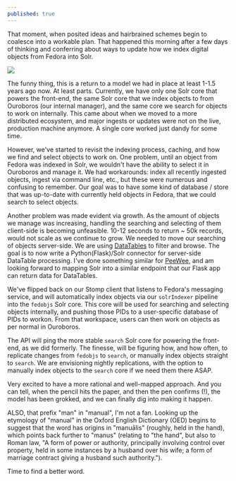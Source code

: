 ```yaml
---
published: true
---
```

That moment, when posited ideas and hairbrained schemes begin to coalesce into a workable plan.  That happened this morning after a few days of thinking and conferring about ways to update how we index digital objects from Fedora into Solr.

![]({{site.baseurl}}/assets/images/wsudor_indexing.jpg)

The funny thing, this is a return to a model we had in place at least 1-1.5 years ago now.  At least parts.  Currently, we have only one Solr core that powers the front-end, the same Solr core that we index objects to from Ouroboros (our internal manager), and the same core we search for objects to work on internally.  This came about when we moved to a more distributed ecosystem, and major ingests or updates were not on the live, production machine anymore.  A single core worked just dandy for some time.

However, we've started to revisit the indexing process, caching, and how we find and select objects to work on.  One problem, until an object from Fedora was indexed in Solr, we wouldn't have the ability to select it in Ouroboros and manage it.  We had workarounds: index all recently ingested objects, ingest via command line, etc., but these were numerous and confusing to remember.  Our goal was to have some kind of database / store that was up-to-date with currently held objects in Fedora, that we could search to select objects.

Another problem was made evident via growth.  As the amount of objects we manage was increasing, handling the searching and selecting of them client-side is becoming unfeasible.  10-12 seconds to return ~ 50k records, would not scale as we continue to grow.  We needed to move our searching of objects server-side.  We are using [DataTables](https://datatables.net/) to filter and browse.  The goal is to now write a Python(Flask)/Solr connector for server-side DataTable processing.  I've done something similar for [PeeWee](http://docs.peewee-orm.com/en/latest/index.html), and am looking forward to mapping Solr into a similar endpoint that our Flask app can return data for DataTables.

We've flipped back on our Stomp client that listens to Fedora's messaging service, and will automatically index objects via our `solrIndexer` pipeline into the `fedobjs` Solr core.  This core will be used for searching and selecting objects internally, and pushing those PIDs to a user-specific database of PIDs to workon.  From that workspace, users can then work on objects as per normal in Ouroboros.

The API will ping the more stable `search` Solr core for powering the front-end, as we did formerly.  The finesse, will be figuring how, and how often, to replicate changes from `fedobjs` to `search`, or manually index objects straight to `search`.  We are envisioning nightly replications, with the option to manually index objects to the `search` core if we need them there ASAP.

Very excited to have a more rational and well-mapped approach.  And you can tell, when the pencil hits the paper, and then the pen confirms (!), the model has been grokked, and we can finally dig into making it happen.

ALSO, that prefix "man" in "manual", I'm not a fan.  Looking up the etymology of "manual" in the Oxford English Dictionary (OED) begins to suggest that the word has origins in "manuālis" (roughly, held in the hand), which points back further to "manus" (relating to "the hand", but also to Roman law, "A form of power or authority, principally involving control over property, held in some instances by a husband over his wife; a form of marriage contract giving a husband such authority.").

Time to find a better word.
